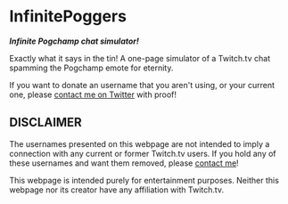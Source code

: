 # InfinitePoggers
***Infinite Pogchamp chat simulator!***

Exactly what it says in the tin!
A one-page simulator of a Twitch.tv chat spamming the Pogchamp emote for eternity.

If you want to donate an username that you aren't using, or your current one, please [contact me on Twitter](https://www.twitter.com/perpetuareality) with proof!

## DISCLAIMER
The usernames presented on this webpage are not intended to imply a connection with any current or former Twitch.tv users. If you hold any of these usernames and want them removed, please [contact me](https://www.twitter.com/perpetuareality)!

This webpage is intended purely for entertainment purposes. Neither this webpage nor its creator have any affiliation with Twitch.tv.
